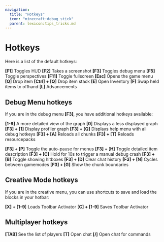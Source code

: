 ```yaml
---
navigation:
  title: "Hotkeys"
  icon: "minecraft:debug_stick"
  parent: lexicon:tips_tricks.md
---
```


# Hotkeys

Here is a list of the default hotkeys: 

**[F1]** Toggles HUD 
**[F2]** Takes a screenshot 
**[F3]** Toggles debug menu 
**[F5]** Toggle perspectives 
**[F11]** Toggle fullscreen 
**[Esc]** Opens the game menu 
**[Q]** Drop item 
**[Ctrl] + [Q]** Drop item stack 
**[E]** Open Inventory 
**[F]** Swap held items to offhand 
**[L]** Advancements

## Debug Menu hotkeys

If you are in the debug menu **[F3]**, you have additional hotkeys available: 

**[1-9]** A more detailed view of the graph 
**[0]** Displays a less displayed graph 
**[F3] + [1]** Display profiler graph
**[F3] + [Q]** Displays help menu with all debug hotkeys 
**[F3] + [A]** Reloads all chunks 
**[F3] + [T]** Reloads resourcepacks


**[F3] + [P]** Toggle the auto-pause for menus 
**[F3] + [H]** Toggle detailed item description 
**[F3] + [C]** Hold for 10s to trigger a manual debug crash 
**[F3] + [B]** Toggle showing hitboxes 
**[F3] + [D]** Clear chat history 
**[F3] + [N]** Cycles between gamemodes 
**[F3] + [G]** Show the chunk boundaries

## Creative Mode hotkeys

If you are in the creative menu, you can use shortcuts to save and load the blocks in your hotbar: 

**[X] + [1-9]** Loads Toolbar Activator 
**[C] + [1-9]** Saves Toolbar Activator

## Multiplayer hotkeys


**[TAB]** See the list of players 
**[T]** Open chat 
**[/]** Open chat for commands

